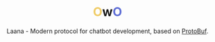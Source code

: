 <div style="text-align: center">
<h1>
<span style="color: #F0CD6A">O</span>w<span style="color: #6170D6">O</span>
</h1>

Laana - Modern protocol for chatbot development, based on [ProtoBuf](https://protobuf.dev/).
</div>